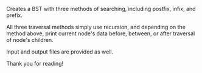 Creates a BST with three methods of searching, including postfix, infix, and prefix. 

All three traversal methods simply use recursion, and depending on the method above, print current node's data before, between, or after traversal of node's children.

Input and output files are provided as well.

Thank you for reading!
